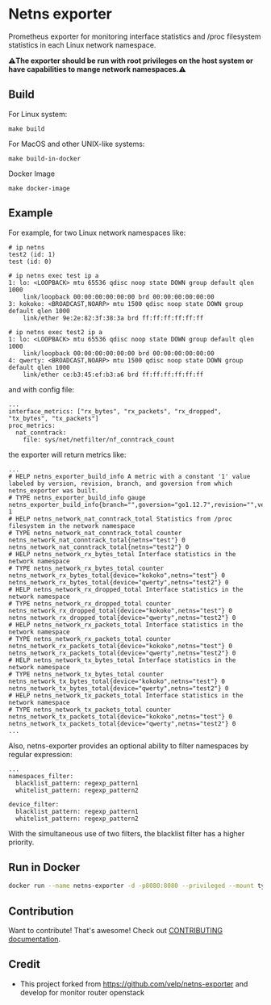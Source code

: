# Netns exporter

Prometheus exporter for monitoring interface statistics and /proc filesystem statistics in each Linux network namespace.

**⚠️The exporter should be run with root privileges on the host system or have capabilities to mange network namespaces.⚠️**


## Build
 For Linux system:

 ```shell
 make build
 ```

 For MacOS and other UNIX-like systems:
 ```shell
 make build-in-docker
 ```

Docker Image
 ```shell
 make docker-image
 ```

## Example
For example, for two Linux network namespaces like:

```
# ip netns
test2 (id: 1)
test (id: 0)

# ip netns exec test ip a
1: lo: <LOOPBACK> mtu 65536 qdisc noop state DOWN group default qlen 1000
    link/loopback 00:00:00:00:00:00 brd 00:00:00:00:00:00
3: kokoko: <BROADCAST,NOARP> mtu 1500 qdisc noop state DOWN group default qlen 1000
    link/ether 9e:2e:82:3f:38:3a brd ff:ff:ff:ff:ff:ff

# ip netns exec test2 ip a
1: lo: <LOOPBACK> mtu 65536 qdisc noop state DOWN group default qlen 1000
    link/loopback 00:00:00:00:00:00 brd 00:00:00:00:00:00
4: qwerty: <BROADCAST,NOARP> mtu 1500 qdisc noop state DOWN group default qlen 1000
    link/ether ce:b3:45:ef:b3:a6 brd ff:ff:ff:ff:ff:ff
```

and with config file:

```
...
interface_metrics: ["rx_bytes", "rx_packets", "rx_dropped", "tx_bytes", "tx_packets"]
proc_metrics:
  nat_conntrack:
    file: sys/net/netfilter/nf_conntrack_count
```

the exporter will return metrics like:

```
...
# HELP netns_exporter_build_info A metric with a constant '1' value labeled by version, revision, branch, and goversion from which netns_exporter was built.
# TYPE netns_exporter_build_info gauge
netns_exporter_build_info{branch="",goversion="go1.12.7",revision="",version=""} 1
# HELP netns_network_nat_conntrack_total Statistics from /proc filesystem in the network namespace
# TYPE netns_network_nat_conntrack_total counter
netns_network_nat_conntrack_total{netns="test"} 0
netns_network_nat_conntrack_total{netns="test2"} 0
# HELP netns_network_rx_bytes_total Interface statistics in the network namespace
# TYPE netns_network_rx_bytes_total counter
netns_network_rx_bytes_total{device="kokoko",netns="test"} 0
netns_network_rx_bytes_total{device="qwerty",netns="test2"} 0
# HELP netns_network_rx_dropped_total Interface statistics in the network namespace
# TYPE netns_network_rx_dropped_total counter
netns_network_rx_dropped_total{device="kokoko",netns="test"} 0
netns_network_rx_dropped_total{device="qwerty",netns="test2"} 0
# HELP netns_network_rx_packets_total Interface statistics in the network namespace
# TYPE netns_network_rx_packets_total counter
netns_network_rx_packets_total{device="kokoko",netns="test"} 0
netns_network_rx_packets_total{device="qwerty",netns="test2"} 0
# HELP netns_network_tx_bytes_total Interface statistics in the network namespace
# TYPE netns_network_tx_bytes_total counter
netns_network_tx_bytes_total{device="kokoko",netns="test"} 0
netns_network_tx_bytes_total{device="qwerty",netns="test2"} 0
# HELP netns_network_tx_packets_total Interface statistics in the network namespace
# TYPE netns_network_tx_packets_total counter
netns_network_tx_packets_total{device="kokoko",netns="test"} 0
netns_network_tx_packets_total{device="qwerty",netns="test2"} 0
...
```
Also, netns-exporter provides an optional ability to filter namespaces by regular expression:
```
...
namespaces_filter:
  blacklist_pattern: regexp_pattern1
  whitelist_pattern: regexp_pattern2

device_filter:
  blacklist_pattern: regexp_pattern1
  whitelist_pattern: regexp_pattern2

```
With the simultaneous use of two filters, the blacklist filter has a higher priority.

## Run in Docker
```bash
docker run --name netns-exporter -d -p8080:8080 --privileged --mount type=bind,source="/run/netns,target=/run/netns,bind-propagation=slave" netns-exporter
```

## Contribution
Want to contribute! That's awesome! Check out [CONTRIBUTING documentation](https://github.com/jexia/jexia-cli/blob/master/CONTRIBUTING.rst).



## Credit
- This project forked from https://github.com/velp/netns-exporter and develop for monitor router openstack
